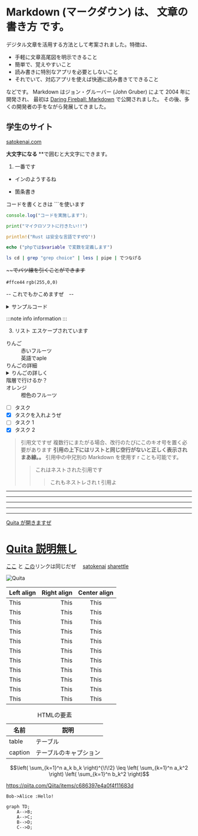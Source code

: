# Markdown (マークダウン) は、 **文章の書き方** です。

デジタル文章を活用する方法として考案されました。特徴は、

- 手軽に文章高尾図を明示できること
- 簡単で、覚えやすいこと
- 読み書きに特別なアプリを必要としないこと
- それでいて、対応アプリを使えば快適に読み書きてできること

などです。
Markdown はジョン・グルーバー (John Gruber) によて 2004 年に開発され、
最初は [Daring Fireball: Markdown](https://daringfireball.net/projects/markdown/) で公開されました。
その後、多くの開発者の手をながら発展してきました。

## 学生のサイト

[satokenai.com](https://satokenai.com)

**大文字になる**
\*\*で囲むと大文字にできます。

1. 一番です

- インのようするね

* 箇条書き

コードを書くときは ```を使います

```js
console.log("コードを実施します");
```

```py
print("マイクロソフトに行きたい!!")
```

```rust
println!("Rust は安全な言語ですぜQ"!)
```

```php
echo ("phpでは$variable で変数を定義します")
```

```sh
ls cd | grep "grep choice" | less | pipe | でつなげる
```

\~\~~~でバツ線を引くことができます~~

`#ffce44`
`rgb(255,0,0)`

-- これでもかこめますぜ　--

<details><summary>サンプルコード</summary>

```rb
puts 'Hello world'
```

</details>

:::note info
information
:::

3. リスト
   エスケープされています

<dl>
    <dt>りんご</dt>
    <dd>赤いフルーツ</dd>
        <dd>英語でaple</dd>
        <dt>りんごの詳細</dt>
        <details><summary>りんごの詳しく</summary>この世界はりんごでできているのだ　。さああなたはこの難問を解くことができるのだろうか</details>
        <dt>階層で行けるか？</dt>
    <dt>オレンジ</dt>
    <dd>橙色のフルーツ</dd>
</dl>

- [ ] タスク
- [x] タスクを入れようぜ
- [ ] タスク 1
- [x] タスク 2

> 引用文ですぜ
> 複数行にまたがる場合、改行のたびにこのキオ号を置く必要があります
> **引用の上下にはリストと同じ空行がないと正しく表示されまあ線。。**
> 引用中の中兄別の Markdown を使用す r ことも可能です。
>
> > これはネストされた引用です
> >
> > > これもネストレされ t 引用よ

---

---

---

---

---

[Quita が開きますぜ](https://qiita.com "QiitaHome")

# [Quita 説明無し](https://qiita.com)

[ここ][satokenai] と [この][satokenai]リンクは同じだぜ　
[satokenai] [sharettle](https://coursepass.sharettle.com)

[satokenai]: https://satokenai.com

![](https://qiita-image-store.s3.amazonaws.com/0/45617/015bd058-7ea0-e6a5-b9cb-36a4fb38e59c.png "Quita")

| Left align | Right align | Center align |
| :--------- | ----------: | :----------: |
| This       |        This |     This     |
| This       |        This |     This     |
| This       |        This |     This     |
| This       |        This |     This     |
| This       |        This |     This     |
| This       |        This |     This     |
| This       |        This |     This     |
| This       |        This |     This     |
| This       |        This |     This     |
| This       |        This |     This     |
| This       |        This |     This     |

<table>
  <caption>HTMLの要素</caption>
  <thead>
    <tr>
      <th>名前</th> <th>説明</th>
    </tr>
  </thead>
  <tr>
    <td> table </td> <td>テーブル</td>
  </tr>
  <tr>
    <td> caption </td> <td>テーブルのキャプション</td>
  </tr>
</table>

```math
\left( \sum_{k=1}^n a_k b_k \right)^{\!\!2} \leq
\left( \sum_{k=1}^n a_k^2 \right) \left( \sum_{k=1}^n b_k^2 \right)
```

https://qiita.com/Qiita/items/c686397e4a0f4f11683d

```plantuml
Bob->Alice :Hello!
```

```mermaid
graph TD;
    A-->B;
    A-->C;
    B-->D;
    C-->D;
```
